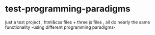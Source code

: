 # test-programming-paradigms
just a test project , html&css files + three js files , all do nearly the same functionality -using different programming paradigms-
